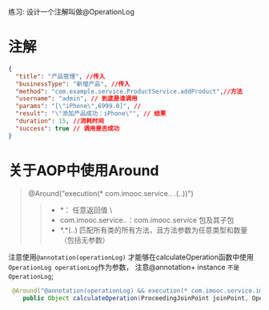 练习: 设计一个注解叫做@OperationLog
 # 注解
```json
{
  "title": "产品管理", //传入
  "businessType": "新增产品", //传入 
  "method": "com.example.service.ProductService.addProduct",//方法
  "username": "admin", // 到底是谁调用
  "params": "[\"iPhone\",6999.0]", //
  "result": "\"添加产品成功：iPhone\"", // 结果
  "duration": 15, //消耗时间
  "success": true // 调用是否成功
}

```

# 关于AOP中使用Around

> @Around("execution(* com.imooc.service.. *.*(..))")
>> - \*： 任意返回值 \
>> - com.imooc.service..：com.imooc.service 包及其子包
>> - \*.*(..)	匹配所有类的所有方法，且方法参数为任意类型和数量（包括无参数）


注意使用`@annotation(operationLog)` 才能够在calculateOperation函数中使用`OperationLog operationLog`作为参数，
注意@annotation+ instance `不是OperationLog`;

```java
 @Around("@annotation(operationLog) && execution(* com.imooc.service.impl..*.*(..))")
    public Object calculateOperation(ProceedingJoinPoint joinPoint, OperationLog operationLog) throws Throwable {}
```